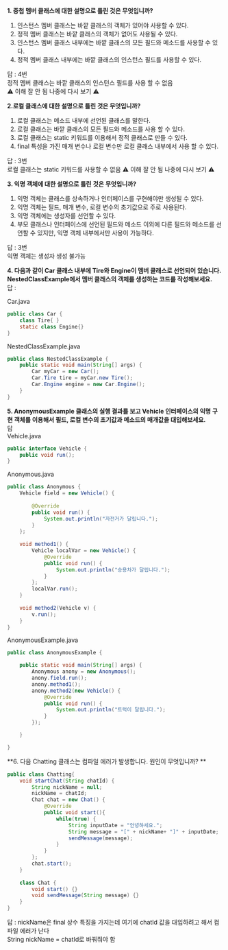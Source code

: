 **1. 중첩 멤버 클래스에 대한 설명으로 틀린 것은 무엇입니까?** <br>
1) 인스턴스 멤버 클래스는 바깥 클래스의 객체가 있어야 사용할 수 있다.<br>
2) 정적 멤버 클래스는 바깥 클래스의 객체가 없어도 사용될 수 있다.<br>
3) 인스턴스 멤버 클래스 내부에는 바깥 클래스의 모든 필드와 메소드를 사용할 수 있다.<br>
4) 정적 멤버 클래스 내부에는 바깥 클래스의 인스턴스 필드를 사용할 수 있다.<br>

답 : 4번<br>
정적 멤버 클래스는 바깥 클래스의 인스턴스 필드를 사용 할 수 없음<br>
⚠️ 이해 잘 안 됨 나중에 다시 보기 ⚠️

**2.로컬 클래스에 대한 설명으로 틀린 것은 무엇입니까?** <br>
1) 로컬 클래스는 메소드 내부에 선언된 클래스를 말한다.<br>
2) 로컬 클래스는 바깥 클래스의 모든 필드와 메소드를 사용 할 수 있다.<br>
3) 로컬 클래스는 static 키워드를 이용해서 정적 클래스로 만들 수 있다.<br>
4) final 특성을 가진 매개 변수나 로컬 변수만 로컬 클래스 내부에서 사용 할 수 있다.<br>

답 : 3번<br>
로컬 클래스는 static 키워드를 사용할 수 없음
⚠️ 이해 잘 안 됨 나중에 다시 보기 ⚠️

**3. 익명 객체에 대한 설명으로 틀린 것은 무엇입니까?** <br>
1) 익명 객체는 클래스를 상속하거나 인터페이스를 구현해야만 생성될 수 있다.<br>
2) 익명 객체는 필드, 매개 변수, 로컬 변수의 초기값으로 주로 사용된다.<br>
3) 익명 객체에는 생성자를 선언할 수 있다.<br>
4) 부모 클래스나 인터페이스에 선언된 필드와 메소드 이외에 다른 필드와 메소드를 선언할 수 있지만, 익명 객체 내부에서만 사용이 가능하다.<br>

답 : 3번<br>
익명 객체는 생성자 생성 불가능

**4. 다음과 같이 Car 클래스 내부에 Tire와 Engine이 멤버 클래스로 선언되어 있습니다. NestedClassExample에서 멤버 클래스의 객체를 생성하는 코드를 작성해보세요.** <br>
답 :

Car.java

```java
public class Car {
	class Tire{ }
	static class Engine{}
}

```

NestedClassExample.java

```java
public class NestedClassExample {
	public static void main(String[] args) {
		Car myCar = new Car();
		Car.Tire tire = myCar.new Tire();
		Car.Engine engine = new Car.Engine();
	}
}
```

**5. AnonymousExample 클래스의 실행 결과를 보고 Vehicle 인터페이스의 익명 구현 객체를 이용해서 필드, 로컬 변수의 초기값과 메소드의 매개값을 대입해보세요.** <br>
답<br>
Vehicle.java

```java
public interface Vehicle {
	public void run();
}

```

Anonymous.java

```java
public class Anonymous {
	Vehicle field = new Vehicle() {
		
		@Override
		public void run() {
			System.out.println("자전거가 달립니다.");
		}
	};
	
	void method1() {
		Vehicle localVar = new Vehicle() {
			@Override
			public void run() {
				System.out.println("승용차가 달립니다.");
			}
		};
		localVar.run();
	}
	
	void method2(Vehicle v) {
		v.run();
	}
}
```

AnonymousExample.java

```java
public class AnonymousExample {

	public static void main(String[] args) {
		Anonymous anony = new Anonymous();
		anony.field.run();
		anony.method1();
		anony.method2(new Vehicle() {
			@Override
			public void run() {
				System.out.println("트럭이 달립니다.");
			}
		});

	}

}
```

**6. 다음 Chatting 클래스는 컴파일 에러가 발생합니다. 원인이 무엇입니까? ** <br>

```java
public class Chatting{
	void startChat(String chatId) {
		String nickName = null;
		nickName = chatId;
		Chat chat = new Chat() {
			@Override
			public void start(){
				while(true) {
					String inputDate = "안녕하세요.";
					String message = "[" + nickName+ "]" + inputDate;
					sendMessage(message);
				}
			}
		};
		chat.start();
	}
	
	class Chat {
		void start() {}
		void sendMessage(String message) {}
	}
}
```

답 : nickName은 final 상수 특징을 가지는데 여기에 chatId 값을 대입하려고 해서 컴파일 에러가 난다<br>
String nickName = chatId로 바꿔줘야 함